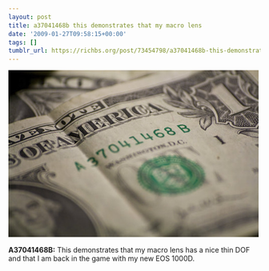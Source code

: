 ```yaml
---
layout: post
title: a37041468b this demonstrates that my macro lens
date: '2009-01-27T09:58:15+00:00'
tags: []
tumblr_url: https://richbs.org/post/73454798/a37041468b-this-demonstrates-that-my-macro-lens
---
```

 ![](/tumblr_files/YPnVRP6RZj7xwwbqnAn5wtlto1_1280.jpg)  

**A37041468B:** This demonstrates that my macro lens has a nice thin DOF and that I am back in the game with my new EOS 1000D.

